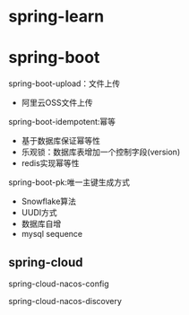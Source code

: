 # spring-learn
# spring-boot

spring-boot-upload：文件上传

- 阿里云OSS文件上传

spring-boot-idempotent:幂等

- 基于数据库保证幂等性
- 乐观锁：数据库表增加一个控制字段(version)
- redis实现幂等性

spring-boot-pk:唯一主键生成方式

- Snowflake算法
- UUDI方式    
- 数据库自增
- mysql sequence

## spring-cloud
spring-cloud-nacos-config

spring-cloud-nacos-discovery

